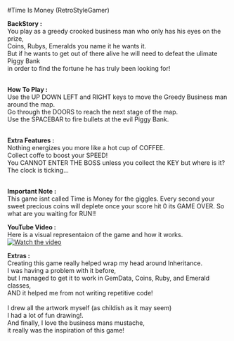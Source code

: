#Time Is Money (RetroStyleGamer)

<b>BackStory : </b> <br>
You play as a greedy crooked business man who only has his eyes on the prize, <br>
Coins, Rubys, Emeralds you name it he wants it.<br>
But if he wants to get out of there alive he will need to defeat the ulimate Piggy Bank<br>
in order to find the fortune he has truly been looking for!<br><br>

<b>How To Play : </b> <br>
Use the UP DOWN LEFT and RIGHT keys to move the Greedy Business man around the map. <br>
Go through the DOORS to reach the next stage of the map. <br>
Use the SPACEBAR to fire bullets at the evil Piggy Bank. <br><br>

<b>Extra Features : </b> <br>
Nothing energizes you more like a hot cup of COFFEE.<br>
Collect coffe to boost your SPEED!<br>
You CANNOT ENTER THE BOSS unless you collect the KEY but where is it? <br>
The clock is ticking...<br><br>

<b>Important Note : </b> <br>
This game isnt called Time is Money for the giggles. Every second your sweet precious
coins will deplete once your score hit 0 its GAME OVER. So what are you waiting for
RUN!!

<b>YouTube Video : </b> <br>
Here is a visual representaion of the game and how it works.<br>
[![Watch the video](https://img.youtube.com/vi/_Mrx_wrwATo/hqdefault.jpg)](https://www.youtube.com/embed/_Mrx_wrwATo)



<b>Extras : </b> <br>
Creating this game really helped wrap my head around Inheritance. <br>
I was having a problem with it before,<br>
but I managed to get it to work in GemData, Coins, Ruby, and Emerald classes, <br>
AND it helped me from not writing repetitive code!<br><br>
I drew all the artwork myself (as childish as it may seem) <br>
I had a lot of fun drawing!.<br>
And finally, I love the business mans mustache,<br>
it really was the inspiration of this game!
